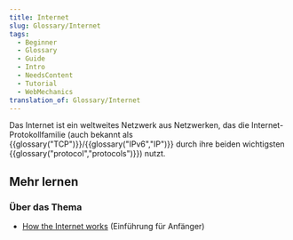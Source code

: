 ```yaml
---
title: Internet
slug: Glossary/Internet
tags:
  - Beginner
  - Glossary
  - Guide
  - Intro
  - NeedsContent
  - Tutorial
  - WebMechanics
translation_of: Glossary/Internet
---
```

Das Internet ist ein weltweites Netzwerk aus Netzwerken, das die Internet-Protokollfamilie (auch bekannt als {{glossary("TCP")}}/{{glossary("IPv6","IP")}} durch ihre beiden wichtigsten {{glossary("protocol","protocols")}}) nutzt.

## Mehr lernen

### Über das Thema

- [How the Internet works](/en-US/Learn/How_the_Internet_works) (Einführung für Anfänger)
